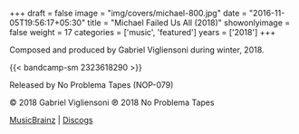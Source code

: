 +++
draft = false
image = "img/covers/michael-800.jpg"
date = "2016-11-05T19:56:17+05:30"
title = "Michael Failed Us All (2018)"
showonlyimage = false
weight = 17
categories = ['music', 'featured']
years = ['2018']
+++


<!--more-->

Composed and produced by Gabriel Vigliensoni during winter, 2018.

{{< bandcamp-sm 2323618290 >}}


Released by No Problema Tapes (NOP-079)

© 2018 Gabriel Vigliensoni ℗ 2018 No Problema Tapes


[MusicBrainz](https://musicbrainz.org/release-group/f5466b96-f5c9-4455-845a-56bd10cc2b32) | [Discogs](https://www.discogs.com/vigliensoni-Michael-Saved-Us-All/master/1415423)